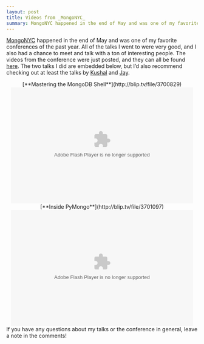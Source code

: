 ```yaml
---
layout: post
title: Videos from _MongoNYC_
summary: MongoNYC happened in the end of May and was one of my favorite conferences of the past year. All of the talks I went to were very good, and I also had a chance to meet and talk with a ton of interesting people. The videos from the conference were just posted - I've embedded the videos of my talks and linked to a couple others I thought were great.
---
```


[MongoNYC](http://www.10gen.com/event_mongony_10may21) happened in the
end of May and was one of my favorite conferences of the past year. All
of the talks I went to were very good, and I also had a chance to meet
and talk with a ton of interesting people. The videos from the
conference were just posted, and they can all be found
[here](http://mongodb.blip.tv/). The two talks I did are embedded below,
but I’d also recommend checking out at least the talks by
[Kushal](http://blip.tv/file/3701052) and
[Jay](http://blip.tv/file/3704043).

<div align=center>
[**Mastering the MongoDB Shell**](http://blip.tv/file/3700829)

<embed src="http://blip.tv/play/AYHjhmIC" type="application/x-shockwave-flash" width="480" height="306" allowscriptaccess="always" allowfullscreen="true">
</embed>
</div>
<div align=center>
[**Inside PyMongo**](http://blip.tv/file/3701097)

<embed src="http://blip.tv/play/AYHjiG4C" type="application/x-shockwave-flash" width="480" height="306" allowscriptaccess="always" allowfullscreen="true">
</embed>
</div>
If you have any questions about my talks or the conference in general,
leave a note in the comments!

